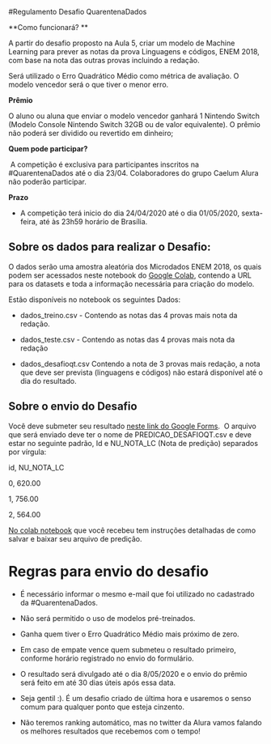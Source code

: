 #Regulamento Desafio QuarentenaDados

**Como funcionará? **

A partir do desafio proposto na Aula 5, criar um modelo de Machine Learning para prever as notas da prova Linguagens e códigos, ENEM 2018, com base na nota das outras provas incluindo a redação.

Será utilizado o Erro Quadrático Médio como métrica de avaliação. O modelo vencedor será o que tiver o menor erro.

**Prêmio**

O aluno ou aluna que enviar o modelo vencedor ganhará 1 Nintendo Switch (Modelo Console Nintendo Switch 32GB ou de valor equivalente). O prêmio não poderá ser dividido ou revertido em dinheiro;

**Quem pode participar?**

 A competição é exclusiva para participantes inscritos na #QuarentenaDados até o dia 23/04. Colaboradores do grupo Caelum Alura não poderão participar.

**Prazo**

-   A competição terá inicio do dia 24/04/2020 até o dia 01/05/2020, sexta-feira, até às 23h59 horário de Brasília.

Sobre os dados para realizar o Desafio:
---------------------------------------

O dados serão uma amostra aleatória dos Microdados ENEM 2018, os quais podem ser acessados neste notebook do [Google Colab](https://colab.research.google.com/drive/1YVEM0uwtGBkm6EydYMqP0tyJN49Cm7XF), contendo a URL para os datasets e toda a informação necessária para criação do modelo.

Estão disponíveis no notebook os seguintes Dados:

-   dados_treino.csv - Contendo as notas das 4 provas mais nota da redação.

-   dados_teste.csv - Contendo as notas das 4 provas mais nota da redação

-   dados_desafioqt.csv Contendo a nota de 3 provas mais redação, a nota que deve ser prevista (linguagens e códigos) não estará disponível até o dia do resultado.

Sobre o envio do Desafio
------------------------

Você deve submeter seu resultado [neste link do Google Forms](https://docs.google.com/forms/d/e/1FAIpQLSdxEljb6lbw9vDRqLYXVNAs7F8PAZoJOG4guIkDDuChqeFiag/viewform).  O arquivo que será enviado deve ter o nome de PREDICAO_DESAFIOQT.csv e deve estar no seguinte padrão, Id e NU_NOTA_LC (Nota de predição) separados por vírgula:

id, NU_NOTA_LC

0, 620.00

1, 756.00

2, 564.00

[No colab notebook](https://colab.research.google.com/drive/1YVEM0uwtGBkm6EydYMqP0tyJN49Cm7XF) que você recebeu tem instruções detalhadas de como salvar e baixar seu arquivo de predição.

Regras para envio do desafio 
=============================

-   É necessário informar o mesmo e-mail que foi utilizado no cadastrado da #QuarentenaDados.

-   Não será permitido o uso de modelos pré-treinados.

-   Ganha quem tiver o Erro Quadrático Médio mais próximo de zero.

-   Em caso de empate vence quem submeteu o resultado primeiro, conforme horário registrado no envio do formulário. 

-   O resultado será divulgado até o dia 8/05/2020 e o envio do prêmio será feito em até 30 dias úteis após essa data.

-   Seja gentil :). É um desafio criado de última hora e usaremos o senso comum para qualquer ponto que esteja cinzento. 

-   Não teremos ranking automático, mas no twitter da Alura vamos falando os melhores resultados que recebemos com o tempo!
